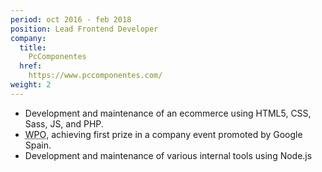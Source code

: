 ```yaml
---
period: oct 2016 - feb 2018
position: Lead Frontend Developer
company:
  title:
    PcComponentes
  href:
    https://www.pccomponentes.com/
weight: 2
---
```

- Development and maintenance of an ecommerce using HTML5, CSS, Sass, JS, and PHP.
- <abbr title="Web Performance Optimization" lang="en">WPO</abbr>, achieving first prize in a company event promoted by Google Spain.
- Development and maintenance of various internal tools using Node.js
